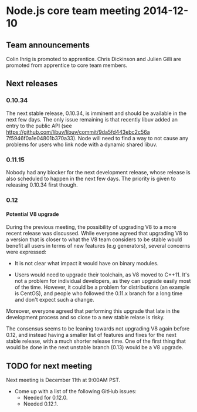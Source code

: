 # Node.js core team meeting 2014-12-10

## Team announcements

Colin Ihrig is promoted to apprentice. Chris Dickinson and Julien Gilli are
promoted from apprentice to core team members.

## Next releases

### 0.10.34

The next stable release, 0.10.34, is imminent and should be available in the
next few days. The only issue remaining is that recently libuv added an entry
to the public API (see <https://github.com/libuv/libuv/commit/9da5fd443ebc2c56a>
7f5946f0a1e04801b370a33). Node will need to find a way to not cause any
problems for users who link node with a dynamic shared libuv.

### 0.11.15

Nobody had any blocker for the next development release, whose release is
also scheduled to happen in the next few days. The priority is given to
releasing 0.10.34 first though.

### 0.12

#### Potential V8 upgrade

During the previous meeting, the possibility of upgrading V8 to a more recent
release was discussed. While everyone agreed that upgrading V8 to a version
that is closer to what the V8 team considers to be stable would benefit all
users in terms of new features (e.g generators), several concerns were
expressed:

* It is not clear what impact it would have on binary modules.

* Users would need to upgrade their toolchain, as V8 moved to C++11. It's not a
  problem for individual developers, as they can upgrade easily most of the
  time. However, it could be a problem for distributions (an example is CentOS),
  and people who followed the 0.11.x branch for a long time and don't expect
  such a change.

Moreover, everyone agreed that performing this upgrade that late in the
development process and so close to a new stable relase is risky.

The consensus seems to be leaning towards not upgrading V8 again before 0.12,
and instead having a smaller list of features and fixes for the next stable
release, with a much shorter release time. One of the first thing that would
be done in the next unstable branch (0.13) would be a V8 upgrade.

## TODO for next meeting

Next meeting is December 11th at 9:00AM PST.

* Come up with a list of the following GitHub issues:
  * Needed for 0.12.0.
  * Needed 0.12.1.
